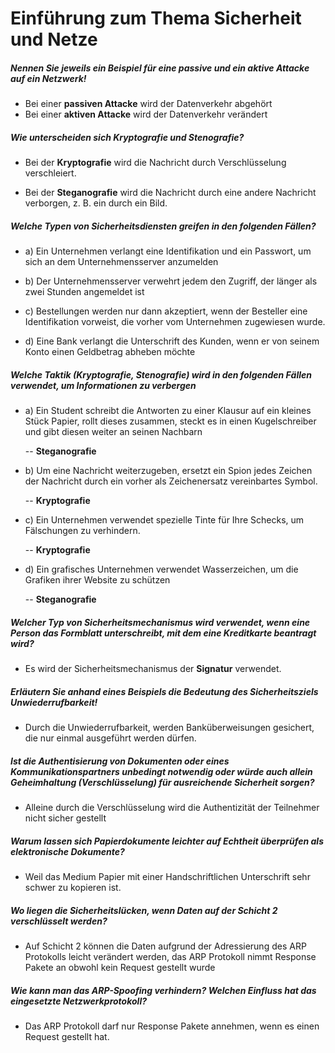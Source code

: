 # Einführung zum Thema Sicherheit und Netze

##### Nennen Sie jeweils ein Beispiel für eine passive und ein aktive Attacke auf ein Netzwerk!

- Bei einer **passiven Attacke** wird der Datenverkehr abgehört
- Bei einer **aktiven Attacke** wird der Datenverkehr verändert

##### Wie unterscheiden sich Kryptografie und Stenografie?

- Bei der **Kryptografie** wird die Nachricht durch Verschlüsselung verschleiert.

- Bei der **Steganografie** wird die Nachricht durch eine andere Nachricht verborgen, z. B. ein durch ein Bild.

##### Welche Typen von Sicherheitsdiensten greifen in den folgenden Fällen?

- a) Ein Unternehmen verlangt eine Identifikation und ein 	Passwort, um sich an dem Unternehmensserver anzumelden
	
- b) Der Unternehmensserver verwehrt jedem den Zugriff, der länger als zwei Stunden angemeldet ist

- c) Bestellungen werden nur dann akzeptiert, wenn der Besteller eine Identifikation vorweist, die vorher vom Unternehmen zugewiesen wurde.

- d) Eine Bank verlangt die Unterschrift des Kunden, wenn er von seinem Konto einen Geldbetrag abheben möchte
 
##### Welche Taktik (Kryptografie, Stenografie) wird in den folgenden Fällen verwendet, um Informationen zu verbergen

- a) Ein Student schreibt die Antworten zu einer Klausur auf ein kleines Stück Papier, rollt dieses zusammen, steckt es in einen Kugelschreiber und gibt diesen weiter an seinen Nachbarn
			
	-- **Steganografie**

- b) Um eine Nachricht weiterzugeben, ersetzt ein Spion jedes Zeichen der Nachricht durch ein vorher als Zeichenersatz vereinbartes Symbol.

	-- **Kryptografie**

- c) Ein Unternehmen verwendet spezielle Tinte für Ihre Schecks, um Fälschungen zu verhindern.

	-- **Kryptografie**

- d) Ein grafisches Unternehmen verwendet Wasserzeichen, um die Grafiken ihrer Website zu schützen

	-- **Steganografie**

##### Welcher Typ von Sicherheitsmechanismus wird verwendet, wenn eine Person das Formblatt unterschreibt, mit dem eine Kreditkarte beantragt wird?

- Es wird der Sicherheitsmechanismus der **Signatur** verwendet.

##### Erläutern Sie anhand eines Beispiels die Bedeutung des Sicherheitsziels Unwiederrufbarkeit!

- Durch die Unwiederrufbarkeit, werden Banküberweisungen gesichert, die nur einmal ausgeführt werden dürfen.

##### Ist die Authentisierung von Dokumenten oder eines Kommunikationspartners unbedingt notwendig oder würde auch allein Geheimhaltung (Verschlüsselung) für ausreichende Sicherheit sorgen?

- Alleine durch die Verschlüsselung wird die Authentizität  			der Teilnehmer nicht sicher gestellt

##### Warum lassen sich Papierdokumente leichter auf Echtheit überprüfen als elektronische Dokumente?

- Weil das Medium Papier mit einer Handschriftlichen Unterschrift sehr schwer zu kopieren ist.

##### Wo liegen die Sicherheitslücken, wenn Daten auf der Schicht 2 verschlüsselt werden?

- Auf Schicht 2 können die Daten aufgrund der Adressierung des ARP Protokolls leicht verändert werden, das ARP Protokoll nimmt Response Pakete an obwohl kein Request gestellt wurde

##### Wie kann man das ARP-Spoofing verhindern? Welchen Einfluss hat das eingesetzte Netzwerkprotokoll?

- Das ARP Protokoll darf nur Response Pakete annehmen, wenn es einen Request gestellt hat.

  
